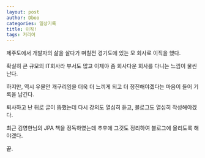 ```yaml
---
layout: post
author: Dboo
categories: 일상기록
title: 이직!
tags: 커리어
---
```


제주도에서 개발자의 삶을 살다가 며칠전 경기도에 있는 모 회사로 이직을 했다.

확실히 큰 규모의 IT회사라 부서도 많고 이제야 좀 회사다운 회사를 다니는 느낌이 물씬 난다.

하지만, 역시 우물안 개구리임을 더욱 더 느끼게 되고 더 정진해야겠다는 마음이 들어 기록을 남긴다.

퇴사하고 난 뒤로 글이 뜸했는데 다시 강의도 열심히 듣고, 블로그도 열심히 작성해야겠다.

최근 김영한님의 JPA 책을 정독하였는데 추후에 그것도 정리하여 블로그에 올리도록 해야겠다.

끝.
